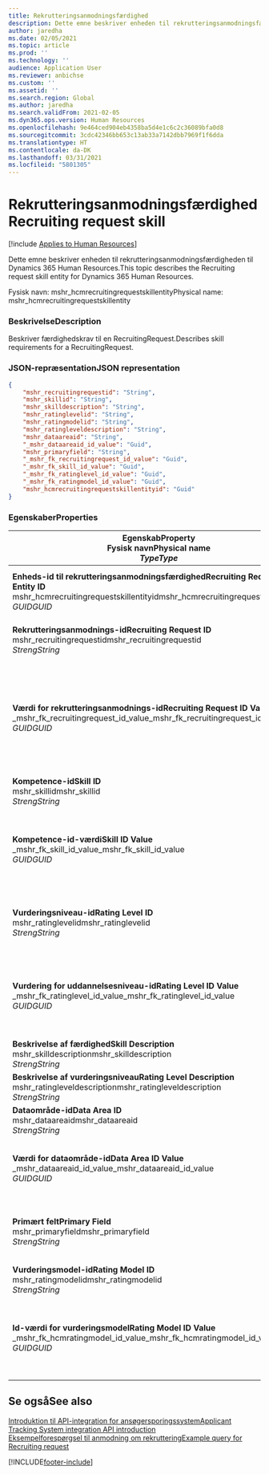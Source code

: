 ```yaml
---
title: Rekrutteringsanmodningsfærdighed
description: Dette emne beskriver enheden til rekrutteringsanmodningsfærdigheden til Dynamics 365 Human Resources.
author: jaredha
ms.date: 02/05/2021
ms.topic: article
ms.prod: ''
ms.technology: ''
audience: Application User
ms.reviewer: anbichse
ms.custom: ''
ms.assetid: ''
ms.search.region: Global
ms.author: jaredha
ms.search.validFrom: 2021-02-05
ms.dyn365.ops.version: Human Resources
ms.openlocfilehash: 9e464ced904eb4358ba5d4e1c6c2c36089bfa0d8
ms.sourcegitcommit: 3cdc42346bb653c13ab33a7142dbb7969f1f6dda
ms.translationtype: HT
ms.contentlocale: da-DK
ms.lasthandoff: 03/31/2021
ms.locfileid: "5801305"
---
```

# <a name="recruiting-request-skill"></a><span data-ttu-id="32047-103">Rekrutteringsanmodningsfærdighed</span><span class="sxs-lookup"><span data-stu-id="32047-103">Recruiting request skill</span></span>

[!include [Applies to Human Resources](../includes/applies-to-hr.md)]

<span data-ttu-id="32047-104">Dette emne beskriver enheden til rekrutteringsanmodningsfærdigheden til Dynamics 365 Human Resources.</span><span class="sxs-lookup"><span data-stu-id="32047-104">This topic describes the Recruiting request skill entity for Dynamics 365 Human Resources.</span></span>

<span data-ttu-id="32047-105">Fysisk navn: mshr_hcmrecruitingrequestskillentity</span><span class="sxs-lookup"><span data-stu-id="32047-105">Physical name: mshr_hcmrecruitingrequestskillentity</span></span>

### <a name="description"></a><span data-ttu-id="32047-106">Beskrivelse</span><span class="sxs-lookup"><span data-stu-id="32047-106">Description</span></span>

<span data-ttu-id="32047-107">Beskriver færdighedskrav til en RecruitingRequest.</span><span class="sxs-lookup"><span data-stu-id="32047-107">Describes skill requirements for a RecruitingRequest.</span></span>

### <a name="json-representation"></a><span data-ttu-id="32047-108">JSON-repræsentation</span><span class="sxs-lookup"><span data-stu-id="32047-108">JSON representation</span></span>

```json
{
    "mshr_recruitingrequestid": "String",
    "mshr_skillid": "String",
    "mshr_skilldescription": "String",
    "mshr_ratinglevelid": "String",
    "mshr_ratingmodelid": "String",
    "mshr_ratingleveldescription": "String",
    "mshr_dataareaid": "String",
    "_mshr_dataareaid_id_value": "Guid",
    "mshr_primaryfield": "String",
    "_mshr_fk_recruitingrequest_id_value": "Guid",
    "_mshr_fk_skill_id_value": "Guid",
    "_mshr_fk_ratinglevel_id_value": "Guid",
    "_mshr_fk_ratingmodel_id_value": "Guid",
    "mshr_hcmrecruitingrequestskillentityid": "Guid"
}
```

### <a name="properties"></a><span data-ttu-id="32047-109">Egenskaber</span><span class="sxs-lookup"><span data-stu-id="32047-109">Properties</span></span>

| <span data-ttu-id="32047-110">Egenskab</span><span class="sxs-lookup"><span data-stu-id="32047-110">Property</span></span><br><span data-ttu-id="32047-111">**Fysisk navn**</span><span class="sxs-lookup"><span data-stu-id="32047-111">**Physical name**</span></span><br><span data-ttu-id="32047-112">**_Type_**</span><span class="sxs-lookup"><span data-stu-id="32047-112">**_Type_**</span></span> | <span data-ttu-id="32047-113">Anvendelse</span><span class="sxs-lookup"><span data-stu-id="32047-113">Use</span></span> | <span data-ttu-id="32047-114">Beskrivelse</span><span class="sxs-lookup"><span data-stu-id="32047-114">Description</span></span> |
| --- | --- | --- |
| <span data-ttu-id="32047-115">**Enheds-id til rekrutteringsanmodningsfærdighed**</span><span class="sxs-lookup"><span data-stu-id="32047-115">**Recruiting Request Skill Entity ID**</span></span><br><span data-ttu-id="32047-116">mshr_hcmrecruitingrequestskillentityid</span><span class="sxs-lookup"><span data-stu-id="32047-116">mshr_hcmrecruitingrequestskillentityid</span></span><br><span data-ttu-id="32047-117">*GUID*</span><span class="sxs-lookup"><span data-stu-id="32047-117">*GUID*</span></span> | <span data-ttu-id="32047-118">Skrivebeskyttet</span><span class="sxs-lookup"><span data-stu-id="32047-118">Read-only</span></span><br><span data-ttu-id="32047-119">Påkrævet</span><span class="sxs-lookup"><span data-stu-id="32047-119">Required</span></span> | <span data-ttu-id="32047-120">Systemgenereret entydig identifikation af posten **Rekrutteringsanmodningsfærdighed**.</span><span class="sxs-lookup"><span data-stu-id="32047-120">System-generated unique identifier for the **Recruiting Request Skill** record.</span></span> |
| <span data-ttu-id="32047-121">**Rekrutteringsanmodnings-id**</span><span class="sxs-lookup"><span data-stu-id="32047-121">**Recruiting Request ID**</span></span><br><span data-ttu-id="32047-122">mshr_recruitingrequestid</span><span class="sxs-lookup"><span data-stu-id="32047-122">mshr_recruitingrequestid</span></span><br><span data-ttu-id="32047-123">*Streng*</span><span class="sxs-lookup"><span data-stu-id="32047-123">*String*</span></span> | <span data-ttu-id="32047-124">Skriv én gang</span><span class="sxs-lookup"><span data-stu-id="32047-124">Write-once</span></span><br><span data-ttu-id="32047-125">Påkrævet</span><span class="sxs-lookup"><span data-stu-id="32047-125">Required</span></span> | <span data-ttu-id="32047-126">Det entydige id, der kan læses af den tilknyttede rekrutteringsanmodning.</span><span class="sxs-lookup"><span data-stu-id="32047-126">The user-readable unique identifier of the associated recruiting request.</span></span> |
| <span data-ttu-id="32047-127">**Værdi for rekrutteringsanmodnings-id**</span><span class="sxs-lookup"><span data-stu-id="32047-127">**Recruiting Request ID Value**</span></span><br><span data-ttu-id="32047-128">_mshr_fk_recruitingrequest_id_value</span><span class="sxs-lookup"><span data-stu-id="32047-128">_mshr_fk_recruitingrequest_id_value</span></span><br><span data-ttu-id="32047-129">*GUID*</span><span class="sxs-lookup"><span data-stu-id="32047-129">*GUID*</span></span> | <span data-ttu-id="32047-130">Skrivebeskyttet</span><span class="sxs-lookup"><span data-stu-id="32047-130">Read-only</span></span><br><span data-ttu-id="32047-131">Påkrævet</span><span class="sxs-lookup"><span data-stu-id="32047-131">Required</span></span><br> <span data-ttu-id="32047-132">Fremmed nøgle: mshr_hcmrecruitingrequestentityid of mshr_hcmrecruitingrequestentity-enhed</span><span class="sxs-lookup"><span data-stu-id="32047-132">Foreign key: mshr_hcmrecruitingrequestentityid of mshr_hcmrecruitingrequestentity entity</span></span> | <span data-ttu-id="32047-133">Systemgenereret entydig id, der kan læses af den tilhørende rekrutteringsanmodning.</span><span class="sxs-lookup"><span data-stu-id="32047-133">System-generated unique identifier of the associated recruiting request.</span></span> |
| <span data-ttu-id="32047-134">**Kompetence-id**</span><span class="sxs-lookup"><span data-stu-id="32047-134">**Skill ID**</span></span><br><span data-ttu-id="32047-135">mshr_skillid</span><span class="sxs-lookup"><span data-stu-id="32047-135">mshr_skillid</span></span><br><span data-ttu-id="32047-136">*Streng*</span><span class="sxs-lookup"><span data-stu-id="32047-136">*String*</span></span><br> | <span data-ttu-id="32047-137">Skriv én gang</span><span class="sxs-lookup"><span data-stu-id="32047-137">Write-once</span></span><br><span data-ttu-id="32047-138">Påkrævet</span><span class="sxs-lookup"><span data-stu-id="32047-138">Required</span></span> | <span data-ttu-id="32047-139">Det entydige id, der kan læses af den krævede færdighed.</span><span class="sxs-lookup"><span data-stu-id="32047-139">The user-readable unique identifier of the required skill.</span></span> |
| <span data-ttu-id="32047-140">**Kompetence-id-værdi**</span><span class="sxs-lookup"><span data-stu-id="32047-140">**Skill ID Value**</span></span><br><span data-ttu-id="32047-141">_mshr_fk_skill_id_value</span><span class="sxs-lookup"><span data-stu-id="32047-141">_mshr_fk_skill_id_value</span></span><br><span data-ttu-id="32047-142">*GUID*</span><span class="sxs-lookup"><span data-stu-id="32047-142">*GUID*</span></span> | <span data-ttu-id="32047-143">Skrivebeskyttet</span><span class="sxs-lookup"><span data-stu-id="32047-143">Read-only</span></span><br><span data-ttu-id="32047-144">Påkrævet</span><span class="sxs-lookup"><span data-stu-id="32047-144">Required</span></span><br><span data-ttu-id="32047-145">Fremmed nøgle: mshr_hcmskillentityid of mshr_hcmskillentity-enhed</span><span class="sxs-lookup"><span data-stu-id="32047-145">Foreign key: mshr_hcmskillentityid of mshr_hcmskillentity entity</span></span> | <span data-ttu-id="32047-146">Systemgenereret entydigt id til påkrævet færdighed.</span><span class="sxs-lookup"><span data-stu-id="32047-146">System-generated unique identifier of the required skill.</span></span> |
| <span data-ttu-id="32047-147">**Vurderingsniveau-id**</span><span class="sxs-lookup"><span data-stu-id="32047-147">**Rating Level ID**</span></span><br><span data-ttu-id="32047-148">mshr_ratinglevelid</span><span class="sxs-lookup"><span data-stu-id="32047-148">mshr_ratinglevelid</span></span><br><span data-ttu-id="32047-149">*Streng*</span><span class="sxs-lookup"><span data-stu-id="32047-149">*String*</span></span> | <span data-ttu-id="32047-150">Skriv én gang</span><span class="sxs-lookup"><span data-stu-id="32047-150">Write-once</span></span><br><span data-ttu-id="32047-151">Valgfri</span><span class="sxs-lookup"><span data-stu-id="32047-151">Optional</span></span> | <span data-ttu-id="32047-152">Den ønskede værdi på færdighedsniveau, der er valgt for jobbet, baseret på den vurderingsmodel, der er tildelt færdigheden.</span><span class="sxs-lookup"><span data-stu-id="32047-152">The required skill level value selected for the job, based on the rating model assigned to the skill.</span></span> |
| <span data-ttu-id="32047-153">**Vurdering for uddannelsesniveau-id**</span><span class="sxs-lookup"><span data-stu-id="32047-153">**Rating Level ID Value**</span></span><br><span data-ttu-id="32047-154">_mshr_fk_ratinglevel_id_value</span><span class="sxs-lookup"><span data-stu-id="32047-154">_mshr_fk_ratinglevel_id_value</span></span><br><span data-ttu-id="32047-155">*GUID*</span><span class="sxs-lookup"><span data-stu-id="32047-155">*GUID*</span></span> | <span data-ttu-id="32047-156">Skrivebeskyttet</span><span class="sxs-lookup"><span data-stu-id="32047-156">Read-only</span></span><br><span data-ttu-id="32047-157">Valgfri</span><span class="sxs-lookup"><span data-stu-id="32047-157">Optional</span></span><br><span data-ttu-id="32047-158">Fremmed nøgle: mshr_hcmratinglevelentityid of mshr_hcmratinglevelentity-enhed</span><span class="sxs-lookup"><span data-stu-id="32047-158">Foreign key: mshr_hcmratinglevelentityid of mshr_hcmratinglevelentity entity</span></span> | <span data-ttu-id="32047-159">Systemgenereret entydigt id til niveauet.</span><span class="sxs-lookup"><span data-stu-id="32047-159">System-generated unique identifier for the level.</span></span> |
| <span data-ttu-id="32047-160">**Beskrivelse af færdighed**</span><span class="sxs-lookup"><span data-stu-id="32047-160">**Skill Description**</span></span><br><span data-ttu-id="32047-161">mshr_skilldescription</span><span class="sxs-lookup"><span data-stu-id="32047-161">mshr_skilldescription</span></span><br><span data-ttu-id="32047-162">*Streng*</span><span class="sxs-lookup"><span data-stu-id="32047-162">*String*</span></span> | <span data-ttu-id="32047-163">Skrivebeskyttet</span><span class="sxs-lookup"><span data-stu-id="32047-163">Read-only</span></span><br><span data-ttu-id="32047-164">Påkrævet</span><span class="sxs-lookup"><span data-stu-id="32047-164">Required</span></span> | <span data-ttu-id="32047-165">Beskrivelse af færdighed.</span><span class="sxs-lookup"><span data-stu-id="32047-165">The skill description.</span></span> |
| <span data-ttu-id="32047-166">**Beskrivelse af vurderingsniveau**</span><span class="sxs-lookup"><span data-stu-id="32047-166">**Rating Level Description**</span></span><br><span data-ttu-id="32047-167">mshr_ratingleveldescription</span><span class="sxs-lookup"><span data-stu-id="32047-167">mshr_ratingleveldescription</span></span><br><span data-ttu-id="32047-168">*Streng*</span><span class="sxs-lookup"><span data-stu-id="32047-168">*String*</span></span> | <span data-ttu-id="32047-169">Skrivebeskyttet</span><span class="sxs-lookup"><span data-stu-id="32047-169">Read-only</span></span><br><span data-ttu-id="32047-170">Valgfri</span><span class="sxs-lookup"><span data-stu-id="32047-170">Optional</span></span> | <span data-ttu-id="32047-171">Beskrivelse af valgt færdighedsniveau.</span><span class="sxs-lookup"><span data-stu-id="32047-171">The description of the selected skill level.</span></span> |
| <span data-ttu-id="32047-172">**Dataområde-id**</span><span class="sxs-lookup"><span data-stu-id="32047-172">**Data Area ID**</span></span><br><span data-ttu-id="32047-173">mshr_dataareaid</span><span class="sxs-lookup"><span data-stu-id="32047-173">mshr_dataareaid</span></span><br><span data-ttu-id="32047-174">*Streng*</span><span class="sxs-lookup"><span data-stu-id="32047-174">*String*</span></span> | <span data-ttu-id="32047-175">Læse/skrive</span><span class="sxs-lookup"><span data-stu-id="32047-175">Read/write</span></span><br><span data-ttu-id="32047-176">Valgfri</span><span class="sxs-lookup"><span data-stu-id="32047-176">Optional</span></span> | <span data-ttu-id="32047-177">Angiver den juridiske enhed (regnskabet).</span><span class="sxs-lookup"><span data-stu-id="32047-177">Specifies the legal entity (company).</span></span> |
| <span data-ttu-id="32047-178">**Værdi for dataområde-id**</span><span class="sxs-lookup"><span data-stu-id="32047-178">**Data Area ID Value**</span></span><br><span data-ttu-id="32047-179">_mshr_dataareaid_id_value</span><span class="sxs-lookup"><span data-stu-id="32047-179">_mshr_dataareaid_id_value</span></span><br><span data-ttu-id="32047-180">*GUID*</span><span class="sxs-lookup"><span data-stu-id="32047-180">*GUID*</span></span> | <span data-ttu-id="32047-181">Skrivebeskyttet</span><span class="sxs-lookup"><span data-stu-id="32047-181">Read-only</span></span><br><span data-ttu-id="32047-182">Valgfri</span><span class="sxs-lookup"><span data-stu-id="32047-182">Optional</span></span><br><span data-ttu-id="32047-183">Fremmed nøgle: cdm_companyid af cdm_company-enhed</span><span class="sxs-lookup"><span data-stu-id="32047-183">Foreign key: cdm_companyid of cdm_company entity</span></span> | <span data-ttu-id="32047-184">Systemgenereret GUID-værdi, der identificerer den juridiske enhed (virksomheden).</span><span class="sxs-lookup"><span data-stu-id="32047-184">System-generated GUID value identifying the legal entity (company).</span></span> |
| <span data-ttu-id="32047-185">**Primært felt**</span><span class="sxs-lookup"><span data-stu-id="32047-185">**Primary Field**</span></span><br><span data-ttu-id="32047-186">mshr_primaryfield</span><span class="sxs-lookup"><span data-stu-id="32047-186">mshr_primaryfield</span></span><br><span data-ttu-id="32047-187">*Streng*</span><span class="sxs-lookup"><span data-stu-id="32047-187">*String*</span></span> | <span data-ttu-id="32047-188">Skrivebeskyttet</span><span class="sxs-lookup"><span data-stu-id="32047-188">Read-only</span></span><br><span data-ttu-id="32047-189">Påkrævet</span><span class="sxs-lookup"><span data-stu-id="32047-189">Required</span></span> | <span data-ttu-id="32047-190">Sammensætning af værdien for rekrutteringsanmodning og færdigheds-id som en anden metode, der identificerer posten entydigt.</span><span class="sxs-lookup"><span data-stu-id="32047-190">Concatenation of Recruiting Request value and Skill ID as another method to uniquely identify the record.</span></span> |
| <span data-ttu-id="32047-191">**Vurderingsmodel-id**</span><span class="sxs-lookup"><span data-stu-id="32047-191">**Rating Model ID**</span></span><br><span data-ttu-id="32047-192">mshr_ratingmodelid</span><span class="sxs-lookup"><span data-stu-id="32047-192">mshr_ratingmodelid</span></span><br><span data-ttu-id="32047-193">*Streng*</span><span class="sxs-lookup"><span data-stu-id="32047-193">*String*</span></span> | <span data-ttu-id="32047-194">Læse/skrive</span><span class="sxs-lookup"><span data-stu-id="32047-194">Read-write</span></span><br><span data-ttu-id="32047-195">Påkrævet</span><span class="sxs-lookup"><span data-stu-id="32047-195">Required</span></span> | <span data-ttu-id="32047-196">Den vurderingsmodel, der bruges til vurdering af færdigheden.</span><span class="sxs-lookup"><span data-stu-id="32047-196">The rating model used to rate the skill.</span></span> |
| <span data-ttu-id="32047-197">**Id-værdi for vurderingsmodel**</span><span class="sxs-lookup"><span data-stu-id="32047-197">**Rating Model ID Value**</span></span><br><span data-ttu-id="32047-198">_mshr_fk_hcmratingmodel_id_value</span><span class="sxs-lookup"><span data-stu-id="32047-198">_mshr_fk_hcmratingmodel_id_value</span></span><br><span data-ttu-id="32047-199">*GUID*</span><span class="sxs-lookup"><span data-stu-id="32047-199">*GUID*</span></span> | <span data-ttu-id="32047-200">Skrivebeskyttet</span><span class="sxs-lookup"><span data-stu-id="32047-200">Read-only</span></span><br><span data-ttu-id="32047-201">Påkrævet</span><span class="sxs-lookup"><span data-stu-id="32047-201">Required</span></span><br><span data-ttu-id="32047-202">Fremmed nøgle: mshr_hcmratingmodelentityid of mshr_hcmratingmodelentity-enhed</span><span class="sxs-lookup"><span data-stu-id="32047-202">Foreign key: mshr_hcmratingmodelentityid of mshr_hcmratingmodelentity entity</span></span> | <span data-ttu-id="32047-203">Systemgenereret entydig identifikation af den vurderingsmodel, der bruges til vurdering af færdigheden.</span><span class="sxs-lookup"><span data-stu-id="32047-203">System-generated unique identifier of the rating model used to rate the skill.</span></span> |

## <a name="see-also"></a><span data-ttu-id="32047-204">Se også</span><span class="sxs-lookup"><span data-stu-id="32047-204">See also</span></span>

[<span data-ttu-id="32047-205">Introduktion til API-integration for ansøgersporingssystem</span><span class="sxs-lookup"><span data-stu-id="32047-205">Applicant Tracking System integration API introduction</span></span>](hr-admin-integration-ats-api-introduction.md)<br>
[<span data-ttu-id="32047-206">Eksempelforespørgsel til anmodning om rekruttering</span><span class="sxs-lookup"><span data-stu-id="32047-206">Example query for Recruiting request</span></span>](hr-admin-integration-ats-api-recruiting-request-example-query.md)


[!INCLUDE[footer-include](../includes/footer-banner.md)]